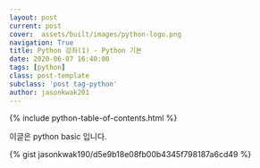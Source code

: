 ```yaml
---
layout: post
current: post
cover:  assets/built/images/python-logo.png
navigation: True
title: Python 강좌(1) - Python 기본 
date: 2020-06-07 16:40:00
tags: [python]
class: post-template
subclass: 'post tag-python'
author: jasonkwak201
---
```


{% include python-table-of-contents.html %}

이글은 python basic 입니다.

<!--깃허브에서 코드를 New gist -> 코드쓰기 퍼블리쉬 -> 코드 복사해서 밑에처럼 하기 -->
{% gist jasonkwak190/d5e9b18e08fb00b4345f798187a6cd49 %}